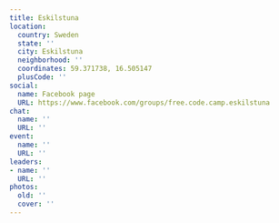 ```yaml
---
title: Eskilstuna
location:
  country: Sweden
  state: ''
  city: Eskilstuna
  neighborhood: ''
  coordinates: 59.371738, 16.505147
  plusCode: ''
social:
  name: Facebook page
  URL: https://www.facebook.com/groups/free.code.camp.eskilstuna
chat:
  name: ''
  URL: ''
event:
  name: ''
  URL: ''
leaders:
- name: ''
  URL: ''
photos:
  old: ''
  cover: ''
---
```

